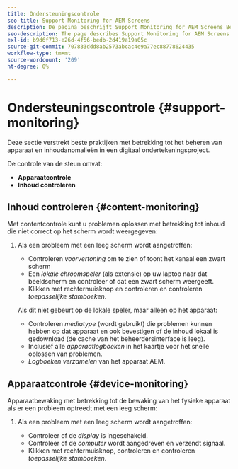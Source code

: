 ```yaml
---
title: Ondersteuningscontrole
seo-title: Support Monitoring for AEM Screens
description: De pagina beschrijft Support Monitoring for AEM Screens Best Practices Guide
seo-description: The page describes Support Monitoring for AEM Screens Best Practices Guide
exl-id: b9d6f713-e26d-4f56-bedb-2d419a19a05c
source-git-commit: 707833ddd8ab2573abcac4e9a77ec88778624435
workflow-type: tm+mt
source-wordcount: '209'
ht-degree: 0%

---
```


# Ondersteuningscontrole {#support-monitoring}

Deze sectie verstrekt beste praktijken met betrekking tot het beheren van apparaat en inhoudanomalieën in een digitaal ondertekeningsproject.

De controle van de steun omvat:

* **Apparaatcontrole**
* **Inhoud controleren**

## Inhoud controleren {#content-monitoring}

Met contentcontrole kunt u problemen oplossen met betrekking tot inhoud die niet correct op het scherm wordt weergegeven:

1. Als een probleem met een leeg scherm wordt aangetroffen:

   * Controleren *voorvertoning* om te zien of toont het kanaal een zwart scherm
   * Een *lokale chroomspeler* (als extensie) op uw laptop naar dat beeldscherm en controleer of dat een zwart scherm weergeeft.
   * Klikken met rechtermuisknop en controleren en controleren *toepasselijke stamboeken*.

   Als dit niet gebeurt op de lokale speler, maar alleen op het apparaat:

   * Controleren *mediatype* (wordt gebruikt) die problemen kunnen hebben op dat apparaat en ook bevestigen of de inhoud lokaal is gedownload (de cache van het beheerdersinterface is leeg).
   * Inclusief alle *apparaatlogboeken* in het kaartje voor het snelle oplossen van problemen.
   * *Logboeken verzamelen* van het apparaat AEM.


## Apparaatcontrole {#device-monitoring}

Apparaatbewaking met betrekking tot de bewaking van het fysieke apparaat als er een probleem optreedt met een leeg scherm:

1. Als een probleem met een leeg scherm wordt aangetroffen:

   * Controleer of de *display* is ingeschakeld.
   * Controleer of de *computer* wordt aangedreven en verzendt signaal.
   * Klikken met rechtermuisknop, controleren en controleren *toepasselijke stamboeken*.
